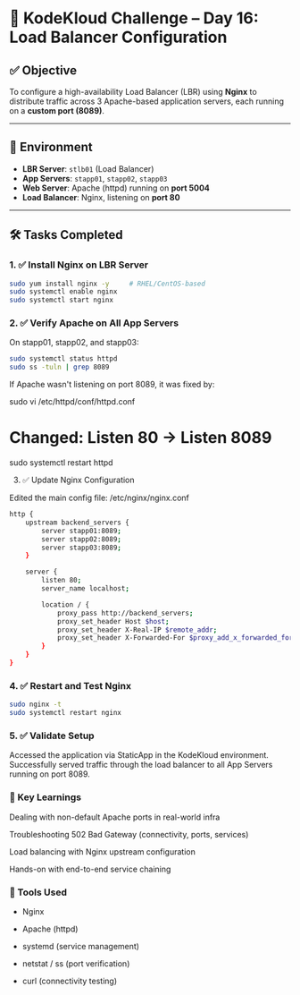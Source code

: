 # 🚀 KodeKloud Challenge – Day 16: Load Balancer Configuration

## ✅ Objective

To configure a high-availability Load Balancer (LBR) using **Nginx** to distribute traffic across 3 Apache-based application servers, each running on a **custom port (8089)**.

---

## 🧰 Environment

- **LBR Server**: `stlb01` (Load Balancer)
- **App Servers**: `stapp01`, `stapp02`, `stapp03`
- **Web Server**: Apache (httpd) running on **port 5004**
- **Load Balancer**: Nginx, listening on **port 80**

---

## 🛠️ Tasks Completed

### 1. ✅ Install Nginx on LBR Server

```bash
sudo yum install nginx -y     # RHEL/CentOS-based
sudo systemctl enable nginx
sudo systemctl start nginx
```
### 2. ✅ Verify Apache on All App Servers

On stapp01, stapp02, and stapp03:
```bash
sudo systemctl status httpd
sudo ss -tuln | grep 8089
```

If Apache wasn't listening on port 8089, it was fixed by:

sudo vi /etc/httpd/conf/httpd.conf
# Changed: Listen 80 → Listen 8089
sudo systemctl restart httpd

3. ✅ Update Nginx Configuration

Edited the main config file: /etc/nginx/nginx.conf
```bash
http {
    upstream backend_servers {
        server stapp01:8089;
        server stapp02:8089;
        server stapp03:8089;
    }

    server {
        listen 80;
        server_name localhost;

        location / {
            proxy_pass http://backend_servers;
            proxy_set_header Host $host;
            proxy_set_header X-Real-IP $remote_addr;
            proxy_set_header X-Forwarded-For $proxy_add_x_forwarded_for;
        }
    }
}
```
### 4. ✅ Restart and Test Nginx
```bash
sudo nginx -t
sudo systemctl restart nginx
```
### 5. ✅ Validate Setup

Accessed the application via StaticApp in the KodeKloud environment. Successfully served traffic through the load balancer to all App Servers running on port 8089.

### 📌 Key Learnings

Dealing with non-default Apache ports in real-world infra

Troubleshooting 502 Bad Gateway (connectivity, ports, services)

Load balancing with Nginx upstream configuration

Hands-on with end-to-end service chaining

### 📎 Tools Used

- Nginx

- Apache (httpd)

- systemd (service management)

- netstat / ss (port verification)

- curl (connectivity testing)
